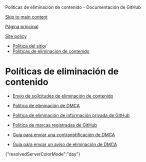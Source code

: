 Políticas de eliminación de contenido - Documentación de GitHub

[Skip to main content](#main-content)

[Página principal](/es)

[Site policy](/es/site-policy)

* [Política del sitio](/es/site-policy)/
* [Políticas de eliminación de contenido](/es/site-policy/content-removal-policies)

Políticas de eliminación de contenido
==========

* [Envío de solicitudes de eliminación de contenido](/es/site-policy/content-removal-policies/submitting-content-removal-requests)

* [Política de eliminación de DMCA](/es/site-policy/content-removal-policies/dmca-takedown-policy)

* [Política de eliminación de información privada de GitHub](/es/site-policy/content-removal-policies/github-private-information-removal-policy)

* [Política de marcas registradas de GitHub](/es/site-policy/content-removal-policies/github-trademark-policy)

* [Guía para enviar una contranotificación de DMCA](/es/site-policy/content-removal-policies/guide-to-submitting-a-dmca-counter-notice)

* [Guía para enviar un aviso de eliminación de DMCA](/es/site-policy/content-removal-policies/guide-to-submitting-a-dmca-takedown-notice)

{"resolvedServerColorMode":"day"}
